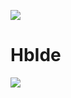 [![](https://bitbucket.org/fivetech/screenshots/downloads/fivetech_logo.gif)](http://www.fivetechsoft.com "FiveTech Software")

# HbIde

[![](https://github.com/FiveTechSoft/hbsrcedit/blob/master/screenshots/hbide_1.png)](http://www.fivetechsoft.com "FiveTech Software")
